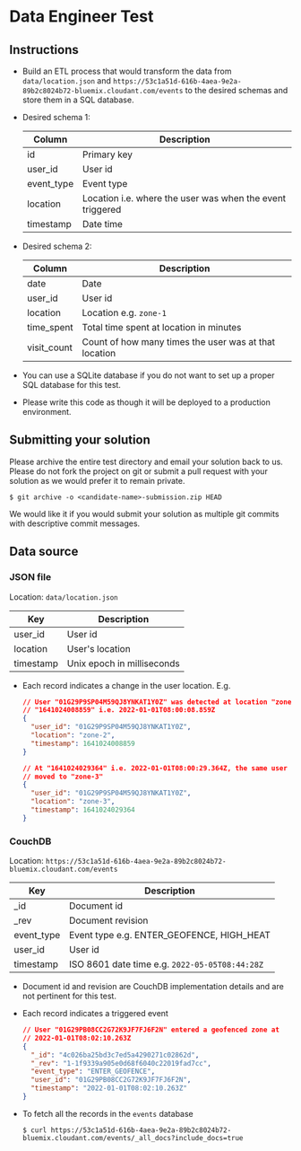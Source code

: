# Data Engineer Test

## Instructions

- Build an ETL process that would transform the data from `data/location.json` and `https://53c1a51d-616b-4aea-9e2a-89b2c8024b72-bluemix.cloudant.com/events` to the desired schemas and store them in a SQL database.

- Desired schema 1:

  | Column     | Description                                               |
  | ---------- | --------------------------------------------------------- |
  | id         | Primary key                                               |
  | user_id    | User id                                                   |
  | event_type | Event type                                                |
  | location   | Location i.e. where the user was when the event triggered |
  | timestamp  | Date time                                                 |

- Desired schema 2:

  | Column      | Description                                           |
  | ----------- | ----------------------------------------------------- |
  | date        | Date                                                  |
  | user_id     | User id                                               |
  | location    | Location e.g. `zone-1`                                |
  | time_spent  | Total time spent at location in minutes               |
  | visit_count | Count of how many times the user was at that location |

- You can use a SQLite database if you do not want to set up a proper SQL database for this test.

- Please write this code as though it will be deployed to a production environment.

## Submitting your solution

Please archive the entire test directory and email your solution back to us. Please do not fork the project on git or submit a pull request with your solution as we would prefer it to remain private.

```shell
$ git archive -o <candidate-name>-submission.zip HEAD
```

We would like it if you would submit your solution as multiple git commits with descriptive commit messages.

## Data source

### JSON file

Location: `data/location.json`

| Key       | Description                |
| --------- | -------------------------- |
| user_id   | User id                    |
| location  | User's location            |
| timestamp | Unix epoch in milliseconds |

- Each record indicates a change in the user location. E.g.

  ```json
  // User "01G29P9SP04M59QJ8YNKAT1Y0Z" was detected at location "zone-2" at
  // "1641024008859" i.e. 2022-01-01T08:00:08.859Z
  {
    "user_id": "01G29P9SP04M59QJ8YNKAT1Y0Z",
    "location": "zone-2",
    "timestamp": 1641024008859
  }

  // At "1641024029364" i.e. 2022-01-01T08:00:29.364Z, the same user has
  // moved to "zone-3"
  {
    "user_id": "01G29P9SP04M59QJ8YNKAT1Y0Z",
    "location": "zone-3",
    "timestamp": 1641024029364
  }
  ```

### CouchDB

Location: `https://53c1a51d-616b-4aea-9e2a-89b2c8024b72-bluemix.cloudant.com/events`

| Key        | Description                                    |
| ---------- | ---------------------------------------------- |
| \_id       | Document id                                    |
| \_rev      | Document revision                              |
| event_type | Event type e.g. ENTER_GEOFENCE, HIGH_HEAT      |
| user_id    | User id                                        |
| timestamp  | ISO 8601 date time e.g. `2022-05-05T08:44:28Z` |

- Document id and revision are CouchDB implementation details and are not pertinent for this test.

- Each record indicates a triggered event

  ```json
  // User "01G29PB08CC2G72K9JF7FJ6F2N" entered a geofenced zone at
  // 2022-01-01T08:02:10.263Z
  {
    "_id": "4c026ba25bd3c7ed5a4290271c02862d",
    "_rev": "1-1f9339a905e0d68f6040c22019fad7cc",
    "event_type": "ENTER_GEOFENCE",
    "user_id": "01G29PB08CC2G72K9JF7FJ6F2N",
    "timestamp": "2022-01-01T08:02:10.263Z"
  }
  ```

- To fetch all the records in the `events` database

  ```shell
  $ curl https://53c1a51d-616b-4aea-9e2a-89b2c8024b72-bluemix.cloudant.com/events/_all_docs?include_docs=true
  ```
